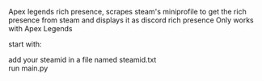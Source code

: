 Apex legends rich presence, scrapes steam's miniprofile to get the rich presence from steam and displays it as discord rich presence
Only works with Apex Legends


start with: 

add your steamid in a file named steamid.txt <br/>
run main.py 
